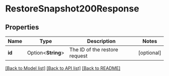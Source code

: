 # RestoreSnapshot200Response

## Properties

Name | Type | Description | Notes
------------ | ------------- | ------------- | -------------
**id** | Option<**String**> | The ID of the restore request | [optional]

[[Back to Model list]](../README.md#documentation-for-models) [[Back to API list]](../README.md#documentation-for-api-endpoints) [[Back to README]](../README.md)


